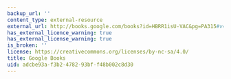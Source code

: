 ```yaml
---
backup_url: ''
content_type: external-resource
external_url: http://books.google.com/books?id=HBRR1isU-VAC&pg=PA315#v=onepage
has_external_licence_warning: true
has_external_license_warning: true
is_broken: ''
license: https://creativecommons.org/licenses/by-nc-sa/4.0/
title: Google Books
uid: adcbe93a-f3b2-4782-93bf-f48b002c8d30
---
```

